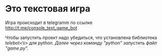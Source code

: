 # Это текстовая игра

Игра происходит в telegramm по ссылке http://t.me/console_text_game_bot

Чтобы запустить проект надо убедиться, что установлена библиотека <i>telebot<\i> для python. Далее через команду "python" запустить файл "game.py".
